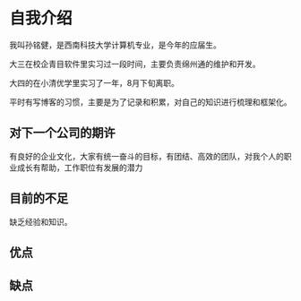 # 自我介绍

我叫孙铭健，是西南科技大学计算机专业，是今年的应届生。

大三在校企青目软件里实习过一段时间，主要负责绵州通的维护和开发。

大四的在小清优学里实习了一年，8月下旬离职。

平时有写博客的习惯，主要是为了记录和积累，对自己的知识进行梳理和框架化。



## 对下一个公司的期许

有良好的企业文化，大家有统一奋斗的目标，有团结、高效的团队，对我个人的职业成长有帮助，工作职位有发展的潜力

## 目前的不足

缺乏经验和知识。



## 优点



## 缺点